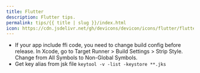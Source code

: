 ```yaml
---
title: Flutter
description: Flutter tips.
permalink: tips/{{ title | slug }}/index.html
icon: https://cdn.jsdelivr.net/gh/devicons/devicon/icons/flutter/flutter-plain.svg
---
```

* If your app include ffi code, you need to change build config before release. In Xcode, go to Target Runner > Build Settings > Strip Style. Change from All Symbols to Non-Global Symbols.
* Get key alias from jsk file `keytool -v -list -keystore **.jks`
    
